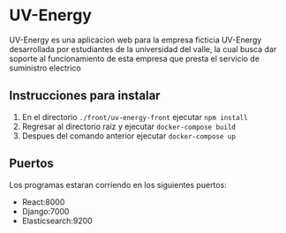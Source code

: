 # UV-Energy

UV-Energy es una aplicacion web para la empresa ficticia UV-Energy desarrollada por estudiantes de la universidad del valle, la cual busca dar soporte al funcionamiento de esta empresa que presta el servicio de suministro electrico

## Instrucciones para instalar

1. En el directorio ```./front/uv-energy-front``` ejecutar ```npm install```
2. Regresar al directorio raiz y ejecutar ```docker-compose build```
3. Despues del comando anterior ejecutar ```docker-compose up```

## Puertos

Los programas estaran corriendo en los siguientes puertos:
- React:8000
- Django:7000
- Elasticsearch:9200

